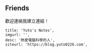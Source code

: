 
## Friends

歡迎連絡我建立連結！

```
title: 'Yuto's Notes',
imgurl: '',
desc: '熱愛電腦科學的人',
siteurl: 'https://blog.yuto0226.com',
```
